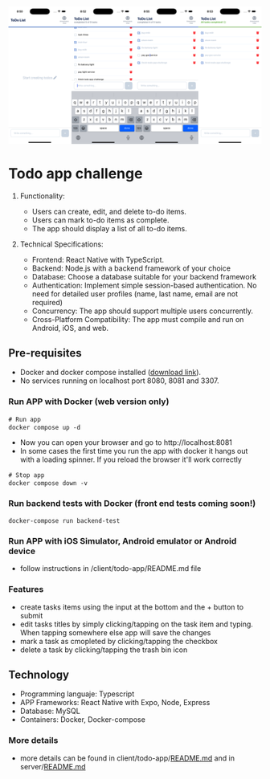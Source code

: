 <p align="center">
  <img src="./screenshot.png" width=800 title="ui design">
</p>

# Todo app challenge

1. Functionality:

   - Users can create, edit, and delete to-do items.
   - Users can mark to-do items as complete.
   - The app should display a list of all to-do items.

2. Technical Specifications:
   - Frontend: React Native with TypeScript.
   - Backend: Node.js with a backend framework of your choice
   - Database: Choose a database suitable for your backend framework
   - Authentication: Implement simple session-based authentication. No need for detailed user profiles (name, last name, email are not required)
   - Concurrency: The app should support multiple users concurrently.
   - Cross-Platform Compatibility: The app must compile and run on Android, iOS, and web.

## Pre-requisites

- Docker and docker compose installed ([download link](https://www.docker.com/)).
- No services running on localhost port 8080, 8081 and 3307.

### Run APP with Docker (web version only)

```
# Run app
docker compose up -d
```

- Now you can open your browser and go to http://localhost:8081
- In some cases the first time you run the app with docker it hangs out with a loading spinner. If you reload the browser it'll work correctly

```
# Stop app
docker compose down -v
```

### Run backend tests with Docker (front end tests coming soon!)

```
docker-compose run backend-test
```

### Run APP with iOS Simulator, Android emulator or Android device

- follow instructions in /client/todo-app/README.md file

### Features

- create tasks items using the input at the bottom and the + button to submit
- edit tasks titles by simply clicking/tapping on the task item and typing. When tapping somewhere else app will save the changes
- mark a task as cmopleted by clicking/tapping the checkbox
- delete a task by clicking/tapping the trash bin icon

## Technology

- Programming languaje: Typescript
- APP Frameworks: React Native with Expo, Node, Express
- Database: MySQL
- Containers: Docker, Docker-compose

### More details

- more details can be found in client/todo-app/[README.md](/client//todo-app/README.md) and in server/[README.md](/server/README.md)
